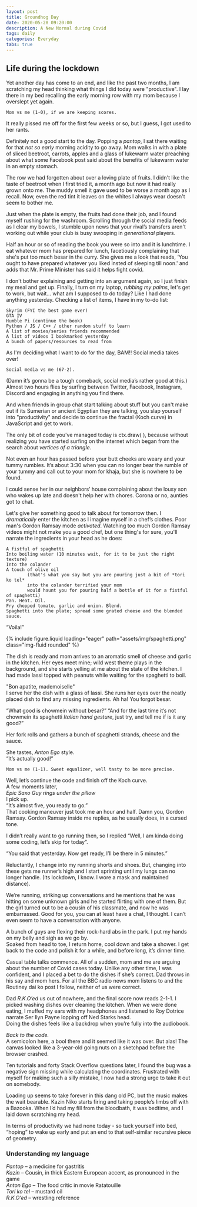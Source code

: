 ```yaml
---
layout: post
title: Groundhog Day
date: 2020-05-28 09:20:00
description: A New Normal during Covid
tags: daily
categories: Everyday
tabs: true
---
```




## Life during the lockdown 

Yet another day has come to an end, and like the past two months, I am scratching my head thinking what things I did today were "productive".
I lay there in my bed recalling the early morning row with my mom because I overslept yet again.  
    
    Mom vs me (1-0), if we are keeping scores. 
It really pissed me off for the first few weeks or so, but I guess, I got used to her rants.

Definitely not a good start to the day. Popping a *pantop*, I sat there waiting for that *not so early* morning acidity to go away. Mom walks in with a plate of sliced beetroot, carrots, apples and a glass of lukewarm water preaching about what some Facebook post said about the benefits of lukewarm water in an empty stomach.  

The row we had forgotten about over a loving plate of fruits. I didn't like the taste of beetroot when I first tried it, a month ago but now it had really grown onto me. The muddy smell it gave used to be worse a month ago as I recall. Now, even the red tint it leaves on the whites I always wear doesn't seem to bother me. 

Just when the plate is empty, the fruits had done their job, and I found myself rushing for the washroom.
Scrolling through the social media feeds as I clear my bowels, I stumble upon news that your rival’s transfers aren't working out while your club is busy swooping in *generational* players.

Half an hour or so of reading the book you were so into and it is lunchtime. I eat whatever mom has prepared for lunch, facetiously complaining that she's put too much besar in the curry. She gives me a look that reads, ‘You ought to have prepared whatever you liked insted of sleeping till noon.' and adds that Mr. Prime Minister has said it helps fight covid.

I don't bother explaining and getting into an argument again, so I just finish my meal and get up. Finally, I turn on my laptop, *rubbing my palms*, let's get to work, but wait... what am I supposed to do today? Like I had done anything yesterday. Checking a list of items, I have in my to-do list:  

    Skyrim (FYI the best game ever)  
    GTA IV  
    Humble Pi (continue the book)  
    Python / JS / C++ / other random stuff to learn  
    A list of movies/series friends recommended  
    A list of videos I bookmarked yesterday  
    A bunch of papers/resources to read from  

As I'm deciding what I want to do for the day, BAM!! Social media takes over!

    Social media vs me (67-2).
(Damn it’s gonna be a tough comeback, social media’s rather good at this.) Almost two hours flies by surfing between Twitter, Facebook, Instagram, Discord and engaging in anything you find there.  

And when friends in group chat start talking about stuff but you can't make out if its Sumerian or ancient Egyptian they are talking, you slap yourself into "productivity" and decide to continue the fractal (Koch curve) in JavaScript and get to work.

The only bit of code you've managed today is ctx.draw( ), because without realizing you have started surfing on the internet which began from the search about *vertices of a triangle*.  

Not even an hour has passed before your butt cheeks are weary and your tummy rumbles. It’s about 3:30 when you can no longer bear the rumble of your tummy and call out to your mom for khaja, but she is nowhere to be found.  

I could sense her in our neighbors’ house complaining about the lousy son who wakes up late and doesn't help her with chores. Corona or no, aunties got to chat. 

Let's give her something good to talk about for tomorrow then. I *dramatically* enter the kitchen as I imagine myself in a chef’s clothes.
Poor man's Gordon Ramsay mode *activated*. Watching too much Gordon Ramsay videos might not make you a good chef, but one thing's for sure, you'll narrate the ingredients in your head as  he does:  

    A fistful of spaghetti
    Into boiling water (10 minutes wait, for it to be just the right texture)
    Into the colander
    A touch of olive oil 
            (that's what you say but you are pouring just a bit of *tori ko tel* 
            into the colander terrified your mom 
            would haunt you for pouring half a bottle of it for a fistful of spaghetti)
    Pan. Heat. Oil.
    Fry chopped tomato, garlic and onion. Blend.
    Spaghetti into the plate; spread some grated cheese and the blended sauce.

“Voila!”  
    
{% include figure.liquid loading="eager" path="assets/img/spaghetti.png" class="img-fluid rounded" %} 
<!-- ![(Some other day; a different version)](spaghetti.png) -->

The dish is ready and mom arrives to an aromatic smell of cheese and garlic in the kitchen. Her eyes meet mine; wild west theme plays in the background, and she starts yelling at me about the state of the kitchen. I had made lassi topped with peanuts while waiting for the spaghetti to boil.  

"Bon apatite, mademoiselle"  
I serve her the dish with a glass of lassi. She runs her eyes over the neatly placed dish to find any missing ingredients. Ah ha! You forgot besar. 

“What good is chowmein without besar?”
“And for the last time it’s not chowmein its spaghetti *Italian hand gesture*, just try, and tell me if is it any good?”  

Her fork rolls and gathers a bunch of spaghetti strands, cheese and the sauce.  

She tastes, *Anton Ego* style.  
“It’s actually good!”  

    Mom vs me (1-1). Sweet equalizer, well tasty to be more precise.

Well, let’s continue the code and finish off the Koch curve.  
A few moments later,  
*Epic Saxo Guy rings under the pillow*  
I pick up.  
“It’s almost five, you ready to go.”  
That cooking maneuver just took me an hour and half. Damn you, Gordon Ramsay. Gordon Ramsay inside me replies, as he usually does, in a cursed tone.  

I didn’t really want to go running then, so I replied
“Well, I am kinda doing some coding, let’s skip for today”.

“You said that yesterday. Now get ready, I’ll be there in 5 minutes.”  

Reluctantly, I change into my running shorts and shoes. But, changing into these gets me runner’s high and I start sprinting until my lungs can no longer handle. (Its lockdown, I know.
I wore a mask and maintained distance).  

We’re running, striking up conversations and he mentions that he was hitting on some unknown girls and he started flirting with one of them. But the girl turned out to be a cousin of his classmate, and now he was embarrassed. Good for you, you can at least have a chat, I thought. I can’t even seem to have a conversation with anyone.  

A bunch of guys are flexing their rock-hard abs in the park. I put my hands on my belly and sigh as we go by.  
Soaked from head to toe, I return home, cool down and take a shower. I get back to the code and polish it for a while, and before long, it’s dinner time.

Casual table talks commence. All of a sudden, mom and me are arguing about the number of Covid cases today.
Unlike any other time, I was confident, and I placed a bet to do the dishes if she’s correct.
Dad throws in his say and mom hers. For all the BBC radio news mom listens to and the Routiney dai ko post I follow, neither of us were correct.

Dad *R.K.O’ed* us out of nowhere, and the final score now reads 2-1-1. I picked washing dishes over cleaning the kitchen. When we were done eating, I muffed my ears with my headphones and listened to Roy Dotrice narrate Ser Ilyn Payne lopping off Ned Starks head.  
Doing the dishes feels like a backdrop when you’re fully into the audiobook.  

*Back to the code.*  
A semicolon here, a bool there and it seemed like it was over. But alas! The canvas looked like a 3-year-old going nuts on a sketchpad before the browser crashed.  

Ten tutorials and forty Stack Overflow questions later, I found the bug was a negative sign missing while calculating the coordinates. Frustrated with myself for making such a silly mistake, I now had a strong urge to take it out on somebody.  

Loading up seems to take forever in this dang old PC, but the music makes the wait bearable.
Kazin Niko starts firing and taking people’s limbs off with a Bazooka. When I’d had my fill from the bloodbath, it was bedtime, and I laid down scratching my head.  

In terms of productivity we had none today - so tuck yourself into bed, “hoping” to wake up early and put an end to that self-similar recursive piece of geometry.



###  Understanding my language
*Pantop* – a medicine for gastritis  
*Kazin* – Cousin, in thick Eastern European accent, as pronounced in the game  
*Anton Ego* – The food critic in movie Ratatouille  
*Tori ko tel* – mustard oil  
*R.K.O’ed* – wrestling reference  
